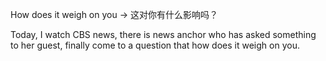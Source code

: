 
How does it weigh on you -> 这对你有什么影响吗？

Today, I watch CBS news, there is news anchor who has asked something to her guest, finally come to a question that how does it weigh on you.

